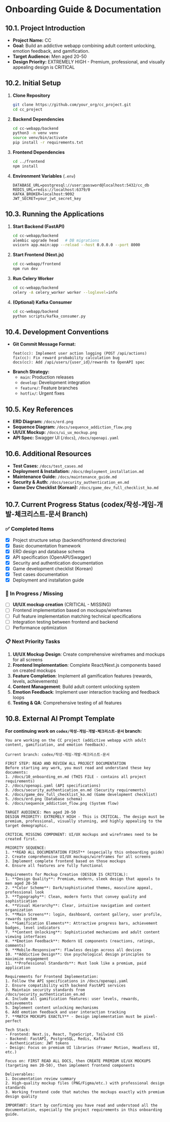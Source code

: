 # Onboarding Guide & Documentation

## 10.1. Project Introduction
- **Project Name:** CC
- **Goal:** Build an addictive webapp combining adult content unlocking, emotion feedback, and gamification.
- **Target Audience:** Men aged 20-50
- **Design Priority:** EXTREMELY HIGH - Premium, professional, and visually appealing design is CRITICAL

## 10.2. Initial Setup
1. **Clone Repository**
   ```bash
   git clone https://github.com/your_org/cc_project.git
   cd cc_project
   ```
2. **Backend Dependencies**
   ```bash
   cd cc-webapp/backend
   python3 -m venv venv
   source venv/bin/activate
   pip install -r requirements.txt
   ```
3. **Frontend Dependencies**
   ```bash
   cd ../frontend
   npm install
   ```
4. **Environment Variables** (`.env`)
   ```
   DATABASE_URL=postgresql://user:password@localhost:5432/cc_db
   REDIS_URL=redis://localhost:6379/0
   KAFKA_BROKER=localhost:9092
   JWT_SECRET=your_jwt_secret_key
   ```

## 10.3. Running the Applications
1. **Start Backend (FastAPI)**
   ```bash
   cd cc-webapp/backend
   alembic upgrade head   # DB migrations
   uvicorn app.main:app --reload --host 0.0.0.0 --port 8000
   ```
2. **Start Frontend (Next.js)**
   ```bash
   cd cc-webapp/frontend
   npm run dev
   ```
3. **Run Celery Worker**
   ```bash
   cd cc-webapp/backend
   celery -A celery_worker worker --loglevel=info
   ```
4. **(Optional) Kafka Consumer**
   ```bash
   cd cc-webapp/backend
   python scripts/kafka_consumer.py
   ```

## 10.4. Development Conventions
- **Git Commit Message Format:**
  ```
  feat(cc): Implement user action logging (POST /api/actions)
  fix(cc): Fix reward probability calculation bug
  docs(cc): Add /api/users/{user_id}/rewards to OpenAPI spec
  ```
- **Branch Strategy:**
  - `main`: Production releases
  - `develop`: Development integration
  - `feature/`: Feature branches
  - `hotfix/`: Urgent fixes

## 10.5. Key References
- **ERD Diagram:** `/docs/erd.png`
- **Sequence Diagram:** `/docs/sequence_addiction_flow.png`
- **UI/UX Mockup:** `/docs/ui_ux_mockup.png`
- **API Spec:** Swagger UI (`/docs`), `/docs/openapi.yaml`

## 10.6. Additional Resources
- **Test Cases:** `/docs/test_cases.md`
- **Deployment & Installation:** `/docs/deployment_installation.md`
- **Maintenance Guide:** `/docs/maintenance_guide.md`
- **Security & Auth:** `/docs/security_authentication_en.md`
- **Game Dev Checklist (Korean):** `/docs/game_dev_full_checklist_ko.md`

## 10.7. Current Progress Status (codex/작성-게임-개발-체크리스트-문서 Branch)

### ✅ Completed Items
- [x] Project structure setup (backend/frontend directories)
- [x] Basic documentation framework
- [x] ERD design and database schema
- [x] API specification (OpenAPI/Swagger)
- [x] Security and authentication documentation
- [x] Game development checklist (Korean)
- [x] Test cases documentation
- [x] Deployment and installation guide

### 🚧 In Progress / Missing
- [ ] **UI/UX mockup creation** (CRITICAL - MISSING)
- [ ] Frontend implementation based on mockups/wireframes
- [ ] Full feature implementation matching technical specifications
- [ ] Integration testing between frontend and backend
- [ ] Performance optimization

### 📋 Next Priority Tasks
1. **UI/UX Mockup Design**: Create comprehensive wireframes and mockups for all screens
2. **Frontend Implementation**: Complete React/Next.js components based on created mockups
3. **Feature Completion**: Implement all gamification features (rewards, levels, achievements)
4. **Content Management**: Build adult content unlocking system
5. **Emotion Feedback**: Implement user interaction tracking and feedback loops
6. **Testing & QA**: Comprehensive testing of all features

## 10.8. External AI Prompt Template

**For continuing work on `codex/작성-게임-개발-체크리스트-문서` branch:**

```
You are working on the CC project (addictive webapp with adult content, gamification, and emotion feedback). 

Current branch: codex/작성-게임-개발-체크리스트-문서

FIRST STEP: READ AND REVIEW ALL PROJECT DOCUMENTATION
Before starting any work, you must read and understand these key documents:
1. /docs/10_onboarding_en.md (THIS FILE - contains all project requirements)
2. /docs/openapi.yaml (API specifications)
3. /docs/security_authentication_en.md (Security requirements)
4. /docs/game_dev_full_checklist_ko.md (Game development checklist)
5. /docs/erd.png (Database schema)
6. /docs/sequence_addiction_flow.png (System flow)

TARGET AUDIENCE: Men aged 20-50
DESIGN PRIORITY: EXTREMELY HIGH - This is CRITICAL. The design must be premium, professional, visually stunning, and highly appealing to the target demographic.

CRITICAL MISSING COMPONENT: UI/UX mockups and wireframes need to be created first.

PRIORITY SEQUENCE:
1. **READ ALL DOCUMENTATION FIRST** (especially this onboarding guide)
2. Create comprehensive UI/UX mockups/wireframes for all screens
3. Implement complete frontend based on those mockups
4. Ensure all features are fully functional

Requirements for Mockup Creation (DESIGN IS CRITICAL):
1. **Design Quality**: Premium, modern, sleek design that appeals to men aged 20-50
2. **Color Scheme**: Dark/sophisticated themes, masculine appeal, professional look
3. **Typography**: Clean, modern fonts that convey quality and sophistication
4. **Visual Hierarchy**: Clear, intuitive navigation and content organization
5. **Main Screens**: login, dashboard, content gallery, user profile, rewards system
6. **Gamification Elements**: Attractive progress bars, achievement badges, level indicators
7. **Content Unlocking**: Sophisticated mechanisms and adult content viewing interfaces
8. **Emotion Feedback**: Modern UI components (reactions, ratings, comments)
9. **Mobile-Responsive**: Flawless design across all devices
10. **Addictive Design**: Use psychological design principles to maximize engagement
11. **Professional Standards**: Must look like a premium, paid application

Requirements for Frontend Implementation:
1. Follow the API specifications in /docs/openapi.yaml
2. Ensure compatibility with backend FastAPI services
3. Maintain security standards from /docs/security_authentication_en.md
4. Include all gamification features: user levels, rewards, achievements
5. Implement content unlocking mechanisms
6. Add emotion feedback and user interaction tracking
7. **MATCH MOCKUPS EXACTLY** - Design implementation must be pixel-perfect

Tech Stack:
- Frontend: Next.js, React, TypeScript, Tailwind CSS
- Backend: FastAPI, PostgreSQL, Redis, Kafka
- Authentication: JWT tokens
- Design: Focus on premium UI libraries (Framer Motion, Headless UI, etc.)

Focus on: FIRST READ ALL DOCS, then CREATE PREMIUM UI/UX MOCKUPS (targeting men 20-50), then implement frontend components

Deliverables: 
1. Documentation review summary
2. High-quality mockup files (PNG/Figma/etc.) with professional design standards
3. Working frontend code that matches the mockups exactly with premium design quality

IMPORTANT: Start by confirming you have read and understood all the documentation, especially the project requirements in this onboarding guide.
```
